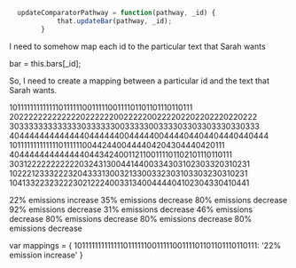 ``` js 
  updateComparatorPathway = function(pathway, _id) {
            that.updateBar(pathway, _id);
        }
```

I need to somehow map
each id to the particular text that Sarah wants 

bar = this.bars[_id];

So, I need to create a mapping between a particular id 
and the text that Sarah wants.  


1011111111111110111111001111100111101101101110110111
2022222222222220222222002222200222202202202220220222
3033333333333330333333003333300333303303303330330333
4044444444444440444444004444400444404404404440440444
1011111111111110111111004424400444404204304440420111
4044444444444440443424001121100111101102101110110111
3031222222222220324313004414400334303102303320310231
1022212333222320433313003213300332303103303230310231
1041332232322230212224003313400444404102304330410441

22% emissions increase
35% emissions decrease
80% emissions decrease
92% emissions decrease
31% emissions decrease
46% emissions decrease
80% emissions decrease
80% emissions decrease
80% emissions decrease

var mappings = {
    1011111111111110111111001111100111101101101110110111: '22% emission increase'
}